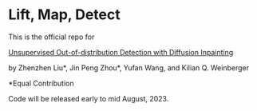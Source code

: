 # Lift, Map, Detect

This is the official repo for 

[Unsupervised Out-of-distribution Detection with Diffusion Inpainting](https://arxiv.org/abs/2302.10326)

by Zhenzhen Liu*, Jin Peng Zhou*, Yufan Wang, and Kilian Q. Weinberger

*Equal Contribution

Code will be released early to mid August, 2023.
